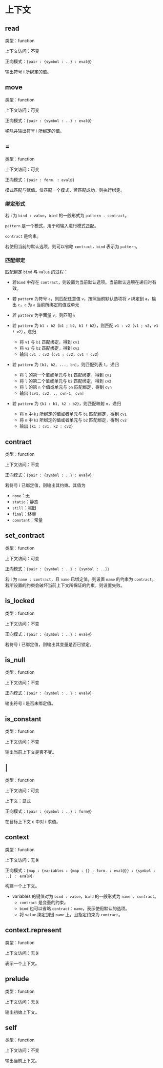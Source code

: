 # 上下文

## read

类型：function

上下文访问：不变

正向模式：`{pair : {symbol : ..} : eval@}`

输出符号 i 所绑定的值。

## move

类型：function

上下文访问：可变

正向模式：`{pair : {symbol : ..} : eval@}`

移除并输出符号 i 所绑定的值。

## =

类型：function

上下文访问：可变

正向模式：`{pair : form. : eval@}`

模式匹配与赋值。仅匹配一个模式，若匹配成功，则执行绑定。

### 绑定形式

若 i 为 `bind : value`，`bind` 的一般形式为 `pattern . contract`。

`pattern` 是一个模式，用于和输入进行模式匹配。

`contract` 是约束。

若使用当前的默认选项，则可以省略 `contract`，`bind` 表示为 `pattern`。

### 匹配绑定

匹配绑定 `bind` 与 `value` 的过程：

- 若`bind` 中存在 `contract`，则设置为当前默认选项。当前默认选项在递归时有效。

- 若 `pattern` 为符号 `a`，则匹配任意值 `v`，按照当前默认选项将 `v` 绑定到 `a`，输出 `c`，`c` 为 `a` 当前所绑定的值或单元
- 若 `pattern` 为字面量 `v`，则匹配 `v`
- 若 `pattern` 为 `b1 : b2`（`b1 ; b2`，`b1 ! b2`），则匹配 `v1 : v2`（`v1 ; v2`，`v1 ! v2`），递归
  - 将 `v1` 与 `b1` 匹配绑定，得到 `cv1`
  - 将 `v2` 与 `b2` 匹配绑定，得到 `cv2`
  - 输出 `cv1 : cv2`（`cv1 ; cv2`，`cv1 ! cv2`）
- 若 `pattern` 为 `[b1, b2, ..., bn]`，则匹配列表 `l`，递归
  - 将 `l` 的第一个值或单元与 `b1` 匹配绑定，得到 `cv1`
  - 将 `l` 的第二个值或单元与 `b2` 匹配绑定，得到 `cv2`
  - 将 `l` 的第 `n` 个值或单元与 `bn` 匹配绑定，得到 `cvn`
  - 输出 `[cv1, cv2, ., cvn-1, cvn]`
- 若 `pattern` 为 `{k1 : b1, k2 : b2}`，则匹配映射 `m`，递归
  - 将 `m` 中 `k1` 所绑定的值或者单元与 `b1` 匹配绑定，得到 `cv1`
  - 将 `m` 中 `k2` 所绑定的值或者单元与 `b2` 匹配绑定，得到 `cv2`
  - 输出 `{k1 : cv1, k2 : cv2}`

## contract

类型：function

上下文访问：不变

正向模式：`{pair : {symbol : ..} : eval@}`

若符号 i 已绑定值，则输出其约束。其值为

- `none`：无
- `static`：静态
- `still`：照旧
- `final`：终量
- `constant`：常量

## set_contract

类型：function

上下文访问：可变

正向模式：`{pair : {symbol : ..} : {symbol : ..}}`

若 i 为 `name : contract`，且 `name` 已绑定值，则设置 `name` 的约束为 `contract`。若所设置的约束会破坏当前上下文所保证的约束，则设置失败。

## is_locked

类型：function

上下文访问：不变

正向模式：`{pair : {symbol : ..} : eval@}`

若符号 i 已绑定值，则输出其变量是否已锁定。

## is_null

类型：function

上下文访问：不变

正向模式：`{pair : {symbol : ..} : eval@}`

输出符号 i 是否未绑定值。

## is_constant

类型：function

上下文访问：不变

输出当前上下文是否不变。

## |

类型：function

上下文访问：可变

上下文：显式

正向模式：`{pair : {symbol : ..} : form@}`

在目标上下文 c 中对 i 求值。

## context

类型：function

上下文访问：无关

正向模式：`{map : {variables : {map : {} : form. : eval@}} : {symbol : ..} ： eval@}`

构建一个上下文。

- variables 的键值对为 `bind : value`，`bind` 的一般形式为 `name . contract`。
  - `contract` 是变量的约束。
  - `bind` 也可以省略 `contract`：`name`，表示使用默认的选项。
  - 将 `value` 绑定到键 `name` 上，且指定约束为 `contract`。

## context.represent

类型：function

上下文访问：无关

表示一个上下文。

## prelude

类型：function

上下文访问：无关

输出初始上下文。

## self

类型：function

上下文访问：不变

输出当前上下文。
